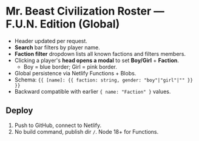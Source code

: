 # Mr. Beast Civilization Roster — F.U.N. Edition (Global)

- Header updated per request.
- **Search** bar filters by player name.
- **Faction filter** dropdown lists all known factions and filters members.
- Clicking a player's **head opens a modal** to set **Boy/Girl** + **Faction**.
  - Boy = blue border; Girl = pink border.
- Global persistence via Netlify Functions + Blobs.
- Schema: `{{ [name]: {{ faction: string, gender: "boy"|"girl"|"" }} }}`
- Backward compatible with earlier `{ name: "Faction" }` values.

## Deploy
1. Push to GitHub, connect to Netlify.
2. No build command, publish dir `/`. Node 18+ for Functions.

